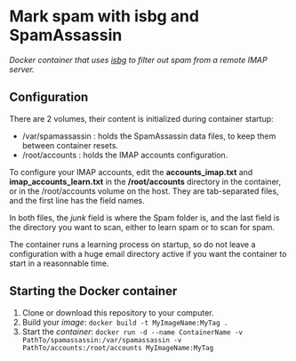 # Mark spam with isbg and SpamAssassin

*Docker container that uses [isbg](https://github.com/dc55028/isbg) to filter out spam from a remote IMAP server.*


## Configuration
There are 2 volumes, their content is initialized during container startup:

* /var/spamassassin : holds the SpamAssassin data files, to keep them between container resets.
* /root/accounts : holds the IMAP accounts configuration.

To configure your IMAP accounts, edit the **accounts_imap.txt** and **imap_accounts_learn.txt** in the **/root/accounts** directory in the container, or in the /root/accounts volume on the host. They are tab-separated files, and the first line has the field names.

In both files, the *junk* field is where the Spam folder is, and the last field is the directory you want to scan, either to learn spam or to scan for spam.

The container runs a learning process on startup, so do not leave a configuration with a huge email directory active if you want the container to start in a reasonnable time.

## Starting the Docker container

1) Clone or download this repository to your computer.
2) Build your *image*: `docker build -t MyImageName:MyTag .`
3) Start the *container*: `docker run -d --name ContainerName -v PathTo/spamassassin:/var/spamassassin -v PathTo/accounts:/root/accounts MyImageName:MyTag`
